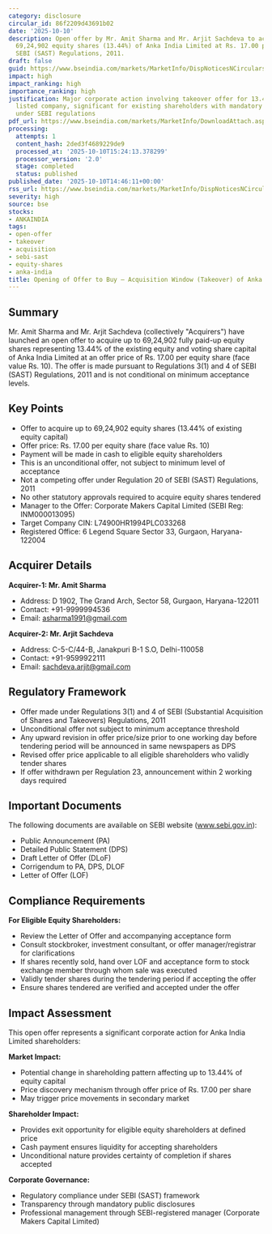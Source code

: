 ```yaml
---
category: disclosure
circular_id: 86f2209d43691b02
date: '2025-10-10'
description: Open offer by Mr. Amit Sharma and Mr. Arjit Sachdeva to acquire up to
  69,24,902 equity shares (13.44%) of Anka India Limited at Rs. 17.00 per share under
  SEBI (SAST) Regulations, 2011.
draft: false
guid: https://www.bseindia.com/markets/MarketInfo/DispNoticesNCirculars.aspx?Noticeid={6732393A-B07B-45DC-9B8A-2D0CC46E6317}&noticeno=20251010-66&dt=10/10/2025&icount=66&totcount=69&flag=0
impact: high
impact_ranking: high
importance_ranking: high
justification: Major corporate action involving takeover offer for 13.44% stake in
  listed company, significant for existing shareholders with mandatory disclosure
  under SEBI regulations
pdf_url: https://www.bseindia.com/markets/MarketInfo/DownloadAttach.aspx?id=20251010-66&attachedId=ee5c1f01-d08e-4c0d-8230-6ae3486a9df5
processing:
  attempts: 1
  content_hash: 2ded3f4689229de9
  processed_at: '2025-10-10T15:24:13.378299'
  processor_version: '2.0'
  stage: completed
  status: published
published_date: '2025-10-10T14:46:11+00:00'
rss_url: https://www.bseindia.com/markets/MarketInfo/DispNoticesNCirculars.aspx?Noticeid={6732393A-B07B-45DC-9B8A-2D0CC46E6317}&noticeno=20251010-66&dt=10/10/2025&icount=66&totcount=69&flag=0
severity: high
source: bse
stocks:
- ANKAINDIA
tags:
- open-offer
- takeover
- acquisition
- sebi-sast
- equity-shares
- anka-india
title: Opening of Offer to Buy – Acquisition Window (Takeover) of Anka India Limited
---
```


## Summary

Mr. Amit Sharma and Mr. Arjit Sachdeva (collectively "Acquirers") have launched an open offer to acquire up to 69,24,902 fully paid-up equity shares representing 13.44% of the existing equity and voting share capital of Anka India Limited at an offer price of Rs. 17.00 per equity share (face value Rs. 10). The offer is made pursuant to Regulations 3(1) and 4 of SEBI (SAST) Regulations, 2011 and is not conditional on minimum acceptance levels.

## Key Points

- Offer to acquire up to 69,24,902 equity shares (13.44% of existing equity capital)
- Offer price: Rs. 17.00 per equity share (face value Rs. 10)
- Payment will be made in cash to eligible equity shareholders
- This is an unconditional offer, not subject to minimum level of acceptance
- Not a competing offer under Regulation 20 of SEBI (SAST) Regulations, 2011
- No other statutory approvals required to acquire equity shares tendered
- Manager to the Offer: Corporate Makers Capital Limited (SEBI Reg: INM000013095)
- Target Company CIN: L74900HR1994PLC033268
- Registered Office: 6 Legend Square Sector 33, Gurgaon, Haryana-122004

## Acquirer Details

**Acquirer-1: Mr. Amit Sharma**
- Address: D 1902, The Grand Arch, Sector 58, Gurgaon, Haryana-122011
- Contact: +91-9999994536
- Email: asharma1991@gmail.com

**Acquirer-2: Mr. Arjit Sachdeva**
- Address: C-5-C/44-B, Janakpuri B-1 S.O, Delhi-110058
- Contact: +91-9599922111
- Email: sachdeva.arjit@gmail.com

## Regulatory Framework

- Offer made under Regulations 3(1) and 4 of SEBI (Substantial Acquisition of Shares and Takeovers) Regulations, 2011
- Unconditional offer not subject to minimum acceptance threshold
- Any upward revision in offer price/size prior to one working day before tendering period will be announced in same newspapers as DPS
- Revised offer price applicable to all eligible shareholders who validly tender shares
- If offer withdrawn per Regulation 23, announcement within 2 working days required

## Important Documents

The following documents are available on SEBI website (www.sebi.gov.in):
- Public Announcement (PA)
- Detailed Public Statement (DPS)
- Draft Letter of Offer (DLoF)
- Corrigendum to PA, DPS, DLOF
- Letter of Offer (LOF)

## Compliance Requirements

**For Eligible Equity Shareholders:**
- Review the Letter of Offer and accompanying acceptance form
- Consult stockbroker, investment consultant, or offer manager/registrar for clarifications
- If shares recently sold, hand over LOF and acceptance form to stock exchange member through whom sale was executed
- Validly tender shares during the tendering period if accepting the offer
- Ensure shares tendered are verified and accepted under the offer

## Impact Assessment

This open offer represents a significant corporate action for Anka India Limited shareholders:

**Market Impact:**
- Potential change in shareholding pattern affecting up to 13.44% of equity capital
- Price discovery mechanism through offer price of Rs. 17.00 per share
- May trigger price movements in secondary market

**Shareholder Impact:**
- Provides exit opportunity for eligible equity shareholders at defined price
- Cash payment ensures liquidity for accepting shareholders
- Unconditional nature provides certainty of completion if shares accepted

**Corporate Governance:**
- Regulatory compliance under SEBI (SAST) framework
- Transparency through mandatory public disclosures
- Professional management through SEBI-registered manager (Corporate Makers Capital Limited)